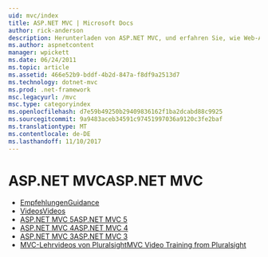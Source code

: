 ```yaml
---
uid: mvc/index
title: ASP.NET MVC | Microsoft Docs
author: rick-anderson
description: Herunterladen von ASP.NET MVC, und erfahren Sie, wie Web-Apps mit am Model View Controller-Schema.
ms.author: aspnetcontent
manager: wpickett
ms.date: 06/24/2011
ms.topic: article
ms.assetid: 466e52b9-bddf-4b2d-847a-f8df9a2513d7
ms.technology: dotnet-mvc
ms.prod: .net-framework
msc.legacyurl: /mvc
msc.type: categoryindex
ms.openlocfilehash: d7e59b49250b29409836162f1ba2dcabd88c9925
ms.sourcegitcommit: 9a9483aceb34591c97451997036a9120c3fe2baf
ms.translationtype: MT
ms.contentlocale: de-DE
ms.lasthandoff: 11/10/2017
---
```

<a name="aspnet-mvc"></a><span data-ttu-id="3bcd6-103">ASP.NET MVC</span><span class="sxs-lookup"><span data-stu-id="3bcd6-103">ASP.NET MVC</span></span>
====================
- [<span data-ttu-id="3bcd6-104">Empfehlungen</span><span class="sxs-lookup"><span data-stu-id="3bcd6-104">Guidance</span></span>](overview/index.md)
- [<span data-ttu-id="3bcd6-105">Videos</span><span class="sxs-lookup"><span data-stu-id="3bcd6-105">Videos</span></span>](videos/index.md)
- [<span data-ttu-id="3bcd6-106">ASP.NET MVC 5</span><span class="sxs-lookup"><span data-stu-id="3bcd6-106">ASP.NET MVC 5</span></span>](mvc5.md)
- [<span data-ttu-id="3bcd6-107">ASP.NET MVC 4</span><span class="sxs-lookup"><span data-stu-id="3bcd6-107">ASP.NET MVC 4</span></span>](mvc4.md)
- [<span data-ttu-id="3bcd6-108">ASP.NET MVC 3</span><span class="sxs-lookup"><span data-stu-id="3bcd6-108">ASP.NET MVC 3</span></span>](mvc3.md)
- [<span data-ttu-id="3bcd6-109">MVC-Lehrvideos von Pluralsight</span><span class="sxs-lookup"><span data-stu-id="3bcd6-109">MVC Video Training from Pluralsight</span></span>](pluralsight.md)
